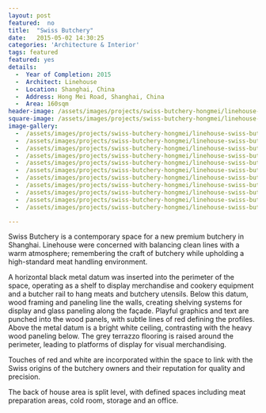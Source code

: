 ```yaml
---
layout: post
featured:  no
title:  "Swiss Butchery"
date:   2015-05-02 14:30:25
categories: 'Architecture & Interior'
tags: featured
featured: yes
details:
  -  Year of Completion: 2015
  -  Architect: Linehouse
  -  Location: Shanghai, China
  -  Address: Hong Mei Road, Shanghai, China
  -  Area: 160sqm
header-image: /assets/images/projects/swiss-butchery-hongmei/linehouse-swiss-butchery-001.jpg
square-image: /assets/images/projects/swiss-butchery-hongmei/linehouse-swiss-butchery-square.jpg
image-gallery:
  -  /assets/images/projects/swiss-butchery-hongmei/linehouse-swiss-butchery-002.jpg
  -  /assets/images/projects/swiss-butchery-hongmei/linehouse-swiss-butchery-003.jpg
  -  /assets/images/projects/swiss-butchery-hongmei/linehouse-swiss-butchery-004.jpg
  -  /assets/images/projects/swiss-butchery-hongmei/linehouse-swiss-butchery-005.jpg
  -  /assets/images/projects/swiss-butchery-hongmei/linehouse-swiss-butchery-006.jpg
  -  /assets/images/projects/swiss-butchery-hongmei/linehouse-swiss-butchery-007.jpg
  -  /assets/images/projects/swiss-butchery-hongmei/linehouse-swiss-butchery-008.jpg
  -  /assets/images/projects/swiss-butchery-hongmei/linehouse-swiss-butchery-009.jpg
  -  /assets/images/projects/swiss-butchery-hongmei/linehouse-swiss-butchery-010.jpg
  -  /assets/images/projects/swiss-butchery-hongmei/linehouse-swiss-butchery-011.jpg
  -  /assets/images/projects/swiss-butchery-hongmei/linehouse-swiss-butchery-001.jpg

---
```

Swiss Butchery is a contemporary space for a new premium butchery in Shanghai. Linehouse were concerned with balancing clean lines with a warm atmosphere; remembering the craft of butchery while upholding a high-standard meat handling environment.
 
A horizontal black metal datum was inserted into the perimeter of the space, operating as a shelf to display merchandise and cookery equipment and a butcher rail to hang meats and butchery utensils. Below this datum, wood framing and paneling line the walls, creating shelving systems for display and glass paneling along the façade. Playful graphics and text are punched into the wood panels, with subtle lines of red defining the profiles. Above the metal datum is a bright white ceiling, contrasting with the heavy wood paneling below. The grey terrazzo flooring is raised around the perimeter, leading to platforms of display for visual merchandising.  
 
Touches of red and white are incorporated within the space to link with the Swiss origins of the butchery owners and their reputation for quality and precision.
 
The back of house area is split level, with defined spaces including meat preparation areas, cold room, storage and an office. 
